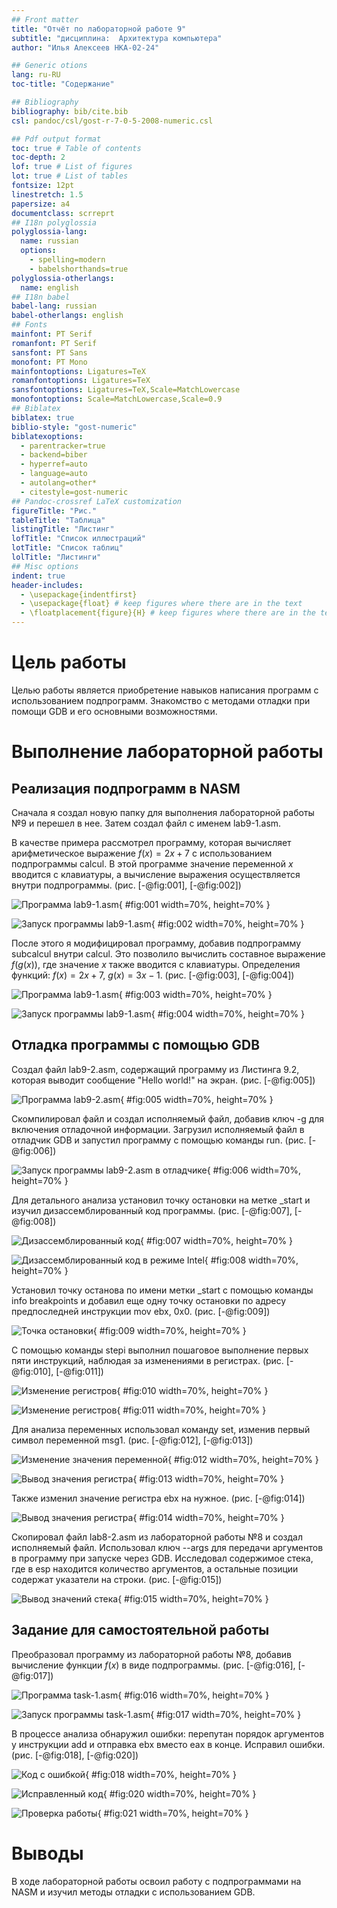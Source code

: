 ```yaml
---
## Front matter
title: "Отчёт по лабораторной работе 9"
subtitle: "дисциплина:	Архитектура компьютера"
author: "Илья Алексеев НКА-02-24"

## Generic otions
lang: ru-RU
toc-title: "Содержание"

## Bibliography
bibliography: bib/cite.bib
csl: pandoc/csl/gost-r-7-0-5-2008-numeric.csl

## Pdf output format
toc: true # Table of contents
toc-depth: 2
lof: true # List of figures
lot: true # List of tables
fontsize: 12pt
linestretch: 1.5
papersize: a4
documentclass: scrreprt
## I18n polyglossia
polyglossia-lang:
  name: russian
  options:
	- spelling=modern
	- babelshorthands=true
polyglossia-otherlangs:
  name: english
## I18n babel
babel-lang: russian
babel-otherlangs: english
## Fonts
mainfont: PT Serif
romanfont: PT Serif
sansfont: PT Sans
monofont: PT Mono
mainfontoptions: Ligatures=TeX
romanfontoptions: Ligatures=TeX
sansfontoptions: Ligatures=TeX,Scale=MatchLowercase
monofontoptions: Scale=MatchLowercase,Scale=0.9
## Biblatex
biblatex: true
biblio-style: "gost-numeric"
biblatexoptions:
  - parentracker=true
  - backend=biber
  - hyperref=auto
  - language=auto
  - autolang=other*
  - citestyle=gost-numeric
## Pandoc-crossref LaTeX customization
figureTitle: "Рис."
tableTitle: "Таблица"
listingTitle: "Листинг"
lofTitle: "Список иллюстраций"
lotTitle: "Список таблиц"
lolTitle: "Листинги"
## Misc options
indent: true
header-includes:
  - \usepackage{indentfirst}
  - \usepackage{float} # keep figures where there are in the text
  - \floatplacement{figure}{H} # keep figures where there are in the text
---
```


# Цель работы

Целью работы является приобретение навыков написания программ с использованием подпрограмм.
Знакомство с методами отладки при помощи GDB и его основными возможностями.

# Выполнение лабораторной работы

## Реализация подпрограмм в NASM

Сначала я создал новую папку для выполнения лабораторной работы №9 и перешел в нее. Затем создал файл с именем lab9-1.asm.

В качестве примера рассмотрел программу, которая вычисляет арифметическое выражение $f(x) = 2x + 7$ с использованием подпрограммы calcul. В этой программе значение переменной $x$ вводится с клавиатуры, а вычисление выражения осуществляется внутри подпрограммы. (рис. [-@fig:001], [-@fig:002])

![Программа lab9-1.asm](image/01.png){ #fig:001 width=70%, height=70% }

![Запуск программы lab9-1.asm](image/02.png){ #fig:002 width=70%, height=70% }

После этого я модифицировал программу, добавив подпрограмму subcalcul внутри calcul. Это позволило вычислить составное выражение $f(g(x))$, где значение $x$ также вводится с клавиатуры. Определения функций: $f(x) = 2x + 7$, $g(x) = 3x - 1$. (рис. [-@fig:003], [-@fig:004])

![Программа lab9-1.asm](image/03.png){ #fig:003 width=70%, height=70% }

![Запуск программы lab9-1.asm](image/04.png){ #fig:004 width=70%, height=70% }

## Отладка программы с помощью GDB

Создал файл lab9-2.asm, содержащий программу из Листинга 9.2, которая выводит сообщение "Hello world!" на экран. (рис. [-@fig:005])

![Программа lab9-2.asm](image/05.png){ #fig:005 width=70%, height=70% }

Скомпилировал файл и создал исполняемый файл, добавив ключ -g для включения отладочной информации. Загрузил исполняемый файл в отладчик GDB и запустил программу с помощью команды run. (рис. [-@fig:006])

![Запуск программы lab9-2.asm в отладчике](image/06.png){ #fig:006 width=70%, height=70% }

Для детального анализа установил точку остановки на метке _start и изучил дизассемблированный код программы. (рис. [-@fig:007], [-@fig:008])

![Дизассемблированный код](image/07.png){ #fig:007 width=70%, height=70% }

![Дизассемблированный код в режиме Intel](image/08.png){ #fig:008 width=70%, height=70% }

Установил точку останова по имени метки _start с помощью команды info breakpoints и добавил еще одну точку остановки по адресу предпоследней инструкции mov ebx, 0x0. (рис. [-@fig:009])

![Точка остановки](image/09.png){ #fig:009 width=70%, height=70% }

С помощью команды stepi выполнил пошаговое выполнение первых пяти инструкций, наблюдая за изменениями в регистрах. (рис. [-@fig:010], [-@fig:011])

![Изменение регистров](image/10.png){ #fig:010 width=70%, height=70% }

![Изменение регистров](image/11.png){ #fig:011 width=70%, height=70% }

Для анализа переменных использовал команду set, изменив первый символ переменной msg1. (рис. [-@fig:012], [-@fig:013])

![Изменение значения переменной](image/12.png){ #fig:012 width=70%, height=70% }

![Вывод значения регистра](image/13.png){ #fig:013 width=70%, height=70% }

Также изменил значение регистра ebx на нужное. (рис. [-@fig:014])

![Вывод значения регистра](image/14.png){ #fig:014 width=70%, height=70% }

Скопировал файл lab8-2.asm из лабораторной работы №8 и создал исполняемый файл. Использовал ключ --args для передачи аргументов в программу при запуске через GDB. Исследовал содержимое стека, где в esp находится количество аргументов, а остальные позиции содержат указатели на строки. (рис. [-@fig:015])

![Вывод значений стека](image/15.png){ #fig:015 width=70%, height=70% }

## Задание для самостоятельной работы

Преобразовал программу из лабораторной работы №8, добавив вычисление функции $f(x)$ в виде подпрограммы. (рис. [-@fig:016], [-@fig:017])

![Программа task-1.asm](image/16.png){ #fig:016 width=70%, height=70% }

![Запуск программы task-1.asm](image/17.png){ #fig:017 width=70%, height=70% }

В процессе анализа обнаружил ошибки: перепутан порядок аргументов у инструкции add и отправка ebx вместо eax в конце. Исправил ошибки. (рис. [-@fig:018], [-@fig:020])

![Код с ошибкой](image/18.png){ #fig:018 width=70%, height=70% }

![Исправленный код](image/20.png){ #fig:020 width=70%, height=70% }

![Проверка работы](image/21.png){ #fig:021 width=70%, height=70% }

# Выводы

В ходе лабораторной работы освоил работу с подпрограммами на NASM и изучил методы отладки с использованием GDB.
